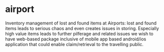 # airport
Inventory management of lost and found items at Airports: lost and found items leads to serious chaos and even creates issues in storing.
Especially high value items leads to further pilferage and related issues we wish to have web-based package inclusive of mobile app based android/ios application that could enable claim/retrieval to the travelling public.

